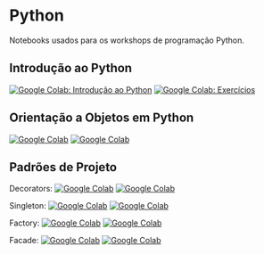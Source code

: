# Python

Notebooks usados para os workshops de programação Python.

## Introdução ao Python

[![Google Colab: Introdução ao Python](https://img.shields.io/badge/colab-Introdução_ao_Python-blue.svg)](https://colab.research.google.com/github/magrathealabs/university/blob/master/python/introducao.ipynb)
[![Google Colab: Exercícios](https://img.shields.io/badge/colab-Exercícios-orange.svg)](https://colab.research.google.com/github/magrathealabs/university/blob/master/python/exercicios.ipynb)

## Orientação a Objetos em Python

[![Google Colab](https://img.shields.io/badge/launch-Orientação_Objetos-blue.svg)](https://colab.research.google.com/github/magrathealabs/university/blob/master/python/orientacao-a-objetos/orientacao-a-objetos.ipynb)
[![Google Colab](https://img.shields.io/badge/launch-Exercicios-orange.svg)](https://colab.research.google.com/github/magrathealabs/university/blob/master/python/orientacao-a-objetos/exercicios.ipynb)

## Padrões de Projeto

Decorators: [![Google Colab](https://img.shields.io/badge/launch-decorator-blue.svg)](https://colab.research.google.com/github/magrathealabs/university/blob/master/python/padroes-de-projeto/decorator.ipynb)
[![Google Colab](https://img.shields.io/badge/launch-exercicios-orange.svg)](https://colab.research.google.com/github/magrathealabs/university/blob/master/python/padroes-de-projeto/decorator-exercicios.ipynb)

Singleton: [![Google Colab](https://img.shields.io/badge/launch-singleton-blue.svg)](https://colab.research.google.com/github/magrathealabs/university/blob/master/python/padroes-de-projeto/singleton.ipynb)
[![Google Colab](https://img.shields.io/badge/launch-exercicios-orange.svg)](https://colab.research.google.com/github/magrathealabs/university/blob/master/python/padroes-de-projeto/singleton-exercicios.ipynb)

Factory: [![Google Colab](https://img.shields.io/badge/launch-factory-blue.svg)](https://colab.research.google.com/github/magrathealabs/university/blob/master/python/padroes-de-projeto/factory.ipynb)
[![Google Colab](https://img.shields.io/badge/launch-exercicios-orange.svg)](https://colab.research.google.com/github/magrathealabs/university/blob/master/python/padroes-de-projeto/factory-exercicios.ipynb)

Facade: [![Google Colab](https://img.shields.io/badge/launch-facade-blue.svg)](https://colab.research.google.com/github/magrathealabs/university/blob/master/python/padroes-de-projeto/facade.ipynb)
[![Google Colab](https://img.shields.io/badge/launch-exercicios-orange.svg)](https://colab.research.google.com/github/magrathealabs/university/blob/master/python/padroes-de-projeto/facade-exercicios.ipynb)
